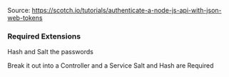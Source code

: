 Source: https://scotch.io/tutorials/authenticate-a-node-js-api-with-json-web-tokens

### Required Extensions
Hash and Salt the passwords

Break it out into a Controller and a Service
Salt and Hash are Required